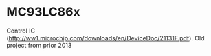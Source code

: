 # MC93LC86x

Control IC (http://ww1.microchip.com/downloads/en/DeviceDoc/21131F.pdf). Old project from prior 2013

